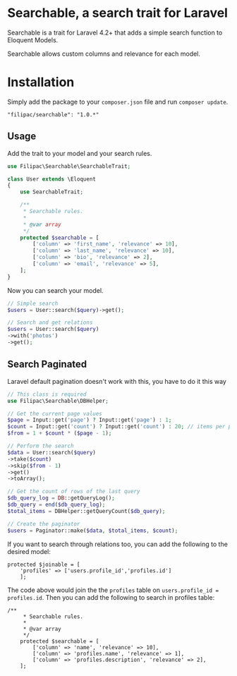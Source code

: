 Searchable, a search trait for Laravel
==========================================

Searchable is a trait for Laravel 4.2+ that adds a simple search function to Eloquent Models.

Searchable allows custom columns and relevance for each model.

# Installation

Simply add the package to your `composer.json` file and run `composer update`.

```
"filipac/searchable": "1.0.*"
```

## Usage

Add the trait to your model and your search rules.

```php
use Filipac\Searchable\SearchableTrait;

class User extends \Eloquent
{
	use SearchableTrait;

    /**
     * Searchable rules.
     *
     * @var array
     */
    protected $searchable = [
        ['column' => 'first_name', 'relevance' => 10],
        ['column' => 'last_name', 'relevance' => 10],
        ['column' => 'bio', 'relevance' => 2],
        ['column' => 'email', 'relevance' => 5],
    ];
}
```

Now you can search your model.

```php
// Simple search
$users = User::search($query)->get();

// Search and get relations
$users = User::search($query)
->with('photos')
->get();
```


## Search Paginated

Laravel default pagination doesn't work with this, you have to do it this way

```php
// This class is required
use Filipac\Searchable\DBHelper;
```

```php
// Get the current page values
$page = Input::get('page') ? Input::get('page') : 1;
$count = Input::get('count') ? Input::get('count') : 20; // items per page
$from = 1 + $count * ($page - 1);

// Perform the search
$data = User::search($query)
->take($count)
->skip($from - 1)
->get()
->toArray();

// Get the count of rows of the last query
$db_query_log = DB::getQueryLog();
$db_query = end($db_query_log);
$total_items = DBHelper::getQueryCount($db_query);

// Create the paginator
$users = Paginator::make($data, $total_items, $count);
```

If you want to search through relations too, you can add the following to the desired model:

```
protected $joinable = [
    'profiles' => ['users.profile_id','profiles.id']
    ];
```
The code above would join the the ```profiles``` table on ```users.profile_id = profiles.id```. Then you can add the following to search in profiles table:
```
/**
     * Searchable rules.
     *
     * @var array
     */
    protected $searchable = [
        ['column' => 'name', 'relevance' => 10],
        ['column' => 'profiles.name', 'relevance' => 1],
        ['column' => 'profiles.description', 'relevance' => 2],
    ];
```
